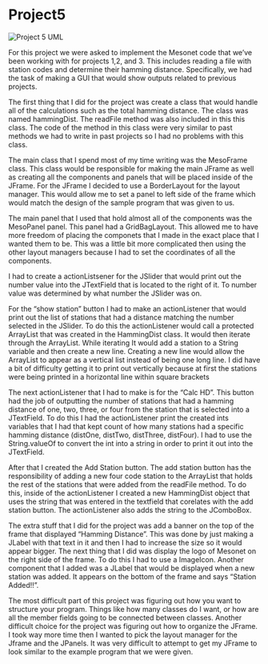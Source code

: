 # Project5

![Project 5 UML](https://user-images.githubusercontent.com/47369140/57089571-55315200-6cca-11e9-8a16-933c80b7105e.jpg)


For this project we were asked to implement the Mesonet code that we’ve been working with for projects 1,2, and 3. This includes reading a file with station codes and determine their hamming distance. Specifically, we had the task of making a GUI that would show outputs related to previous projects.


The first thing that I did for the project was create a class that would handle all of the calculations such as the total hamming distance. The class was named hammingDist. The readFile method was also included in this this class. The code of the method in this class were very similar to past methods we had to write in past projects so I had no problems with this class.


The main class that I spend most of my time writing was the MesoFrame class. This class would be responsible for making the main JFrame as well as creating all the components and panels that will be placed inside of the JFrame. For the JFrame I decided to use a BorderLayout for the layout manager. This would allow me to set a panel to left side of the frame which would match the design of the sample program that was given to us. 


The main panel that I used that hold almost all of the components was the MesoPanel panel. This panel had a GridBagLayout. This allowed me to have more freedom of placing the componets that I made in the exact place that I wanted them to be. This was a little bit more complicated then using the other layout managers because I had to set the coordinates of all the components. 


I had to create a actionListsener for the JSlider that would print out the number value into the JTextField that is located to the right of it. To number value was determined by what number the JSlider was on.


For the “show station” button I had to make an actionListener that would print out the list of stations that had a distance matching the number selected in the JSlider. To do this the actionListener would call a protected ArrayList that was created in the HammingDist class. It would then iterate through the ArrayList. While iterating It would add a station to a String variable and then create a new line. Creating a new line would allow the ArrayList to appear as a vertical list instead of being one long line. I did have a bit of difficulty getting it to print out vertically because at first the stations were being printed in a horizontal line within square brackets


The next actionListener that I had to make is for the “Calc HD”. This button had the job of outputting the number of stations that had a hamming distance of one, two, three, or four from the station that is selected into a JTextField. To do this I had the actionListener print the created ints variables that I had that kept count of how many stations had a specific hamming distance (distOne, distTwo, distThree, distFour). I had to use the String.valueOf to convert the int into a string in order to print it out into the JTextField.


After that I created the Add Station button. The add station button has the responsibility of adding a new four code station to the ArrayList that holds the rest of the stations that were added from the readFile method. To do this, inside of the actionListener I created a new HammingDist object that uses the string that was entered in the textfield that corelates with the add station button. The actionListener also adds the string to the JComboBox.


The extra stuff that I did for the project was add a banner on the top of the frame that displayed “Hamming Distance”. This was done by just making a JLabel with that text in it and then I had to increase the size so it would appear bigger. The next thing that I did was display the logo of Mesonet on the right side of the frame. To do this I had to use a ImageIcon. Another component that I added was a JLabel that would be displayed when a new station was added. It appears on the bottom of the frame and says “Station Added!!”.


The most difficult part of this project was figuring out how you want to structure your program. Things like how many classes do I want, or how are all the member fields going to be connected between classes. Another difficult choice for the project was figuring out how to organize the JFrame. I took way more time then I wanted to pick the layout manager for the Jframe and the JPanels. It was very difficult to attempt to get my JFrame to look similar to the example program that we were given. 
